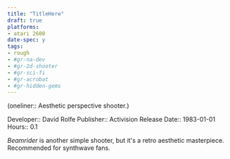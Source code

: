 ```yaml
---
title: "TitleHere"
draft: true
platforms:
- atari 2600
date-spec: y
tags:
- rough
- #gr-na-dev 
- #gr-2d-shooter 
- #gr-sci-fi 
- #gr-acrobat 
- #gr-hidden-gems 
---
```


(oneliner:: Aesthetic perspective shooter.)

Developer:: David Rolfe
Publisher:: Activision
Release Date:: 1983-01-01
Hours:: 0.1

*Beamrider* is another simple shooter, but it's a retro aesthetic masterpiece. Recommended for synthwave fans.